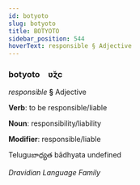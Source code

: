 ```yaml
---
id: botyoto
slug: botyoto
title: BOTYOTO
sidebar_position: 544
hoverText: responsible § Adjective
---
```


### botyoto&emsp;<span kind="abugida">ʋ̆ɀc</span>

*responsible* **§** Adjective

**Verb**: to be responsible/liable

**Noun**: responsibility/liability

**Modifier**: responsible/liable

Teluguబాధ్యత bādhyata undefined

*Dravidian Language Family*